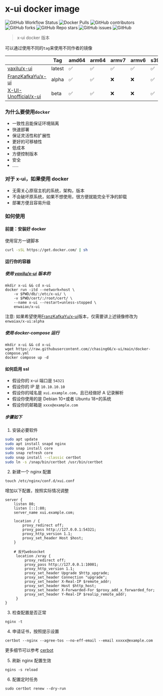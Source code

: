# x-ui docker image

![GitHub Workflow Status](https://img.shields.io/github/workflow/status/chasing66/x-ui/builder)
![Docker Pulls](https://img.shields.io/docker/pulls/enwaiax/x-ui)
![GitHub contributors](https://img.shields.io/github/contributors/chasing66/x-ui)
![GitHub forks](https://img.shields.io/github/forks/chasing66/x-ui)
![GitHub Repo stars](https://img.shields.io/github/stars/chasing66/x-ui)
![GitHub issues](https://img.shields.io/github/issues/chasing66/x-ui)
![GitHub](https://img.shields.io/github/license/chasing66/x-ui)

> x-ui docker 版本

可以通过使用不同的`tag`来使用不同作者的镜像

|                                                            | Tag    | amd64 | arm64 | armv7 | armv6 | s390x |
| ---------------------------------------------------------- | ------ | ----- | ----- | ----- | ----- | ----- |
| [vaxilu/x-ui](https://github.com/vaxilu/x-ui)              | latest | ✅    | ✅    | ✅    | ✅    | ✅    |
| [FranzKafkaYu/x-ui](https://github.com/FranzKafkaYu/x-ui)  | alpha  | ✅    | ✅    | ❌    | ❌    | ✅    |
| [X-UI-Unofficial/x-ui](https://github.com/X-UI-Unofficial) | beta   | ✅    | ✅    | ❌    | ❌    | ✅    |

### 为什么要使用`docker`

- 一致性且能保证环境隔离
- 快速部署
- 保证灵活性和扩展性
- 更好的可移植性
- 低成本
- 方便控制版本
- 安全
- .....

### 对于 x-ui，如果使用 docker

- 无需关心原宿主机的系统，架构，版本
- 不会破坏原系统，如果不想使用，很方便就能完全干净的卸载
- 部署方便且容易升级

### 如何使用

#### 前提：安装好 docker

使用官方一键脚本

```bash
curl -sSL https://get.docker.com/ | sh
```

#### 运行你的容器

##### 使用 [vaxilu/x-ui](https://github.com/vaxilu/x-ui) 版本的

```
mkdir x-ui && cd x-ui
docker run -itd --network=host \
    -v $PWD/db/:/etc/x-ui/ \
    -v $PWD/cert/:/root/cert/ \
    --name x-ui --restart=unless-stopped \
    enwaiax/x-ui
```

注意: 如果希望使用[FranzKafkaYu/x-ui](https://github.com/FranzKafkaYu/x-ui)版本，仅需要讲上述镜像修改为 `enwaiax/x-ui:alpha`

##### 使用 docker-compose 运行

```
mkdir x-ui && cd x-ui
wget https://raw.githubusercontent.com//chasing66/x-ui/main/docker-compose.yml
docker compose up -d
```

#### 如何启用 ssl

- 假设你的 x-ui 端口是 `54321`
- 假设你的 IP 是 `10.10.10.10`
- 假设你的域名是 `xui.example.com`，且已经做好 A 记录解析
- 假设你使用的是 Debian 10+或者 Ubuntu 18+的系统
- 假设你的邮箱是 `xxxx@example.com`

##### 步骤如下

1. 安装必要软件

```bash
sudo apt update
sudo apt install snapd nginx
sudo snap install core
sudo snap refresh core
sudo snap install --classic certbot
sudo ln -s /snap/bin/certbot /usr/bin/certbot
```

2. 新建一个 nginx 配置

```
touch /etc/nginx/conf.d/xui.conf
```

增加以下配置，按照实际情况调整

```nginx
server {
    listen 80;
    listen [::]:80;
    server_name xui.example.com;

    location / {
        proxy_redirect off;
        proxy_pass http://127.0.0.1:54321;
        proxy_http_version 1.1;
        proxy_set_header Host $host;
    }

    # 反代websocket
     location /xray {
         proxy_redirect off;
         proxy_pass http://127.0.0.1:10001;
         proxy_http_version 1.1;
         proxy_set_header Upgrade $http_upgrade;
         proxy_set_header Connection "upgrade";
         proxy_set_header X-Real-IP $remote_addr;
         proxy_set_header Host $http_host;
         proxy_set_header X-Forwarded-For $proxy_add_x_forwarded_for;
         proxy_set_header Y-Real-IP $realip_remote_addr;
     }
}
```

3. 检查配置是否正常

```
nginx -t
```

4. 申请证书，按照提示设置

```
certbot --nginx --agree-tos --no-eff-email --email xxxxx@example.com
```

更多细节可以参考 [cerbot](https://certbot.eff.org/)

5. 刷新 nginx 配置生效

```
ngins -s reload
```

6. 配置定时任务

```
sudo certbot renew --dry-run
```
